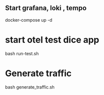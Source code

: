 ## Start grafana, loki , tempo
docker-compose up -d

# start otel test dice app
bash run-test.sh

# Generate traffic
bash generate_traffic.sh
